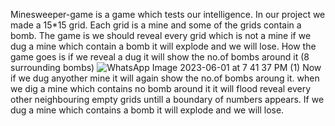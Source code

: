  Minesweeper-game is a game which tests our intelligence. In our project we made a 15*15 grid. Each grid is a mine and some of the grids contain a bomb.
 The game is we should reveal every grid which is not a mine if we dug a mine which contain a bomb it will explode and we will lose.
 How the game goes is if we reveal a dug it will show the no.of bombs around it (8 surrounding bombs)
![WhatsApp Image 2023-06-01 at 7 41 37 PM (1)](https://github.com/Lavadeep/Minesweeper-game/assets/135134722/3d0713ed-f153-442b-91f6-5b437d7c3230)
Now if we dug anyother mine it will again show the no.of bombs aroung it.
when we dig a mine which contains no bomb around it it will flood reveal every other neighbouring empty grids untill a boundary of numbers appears.
If we dug a mine which contains a bomb it will explode and we will lose. 

